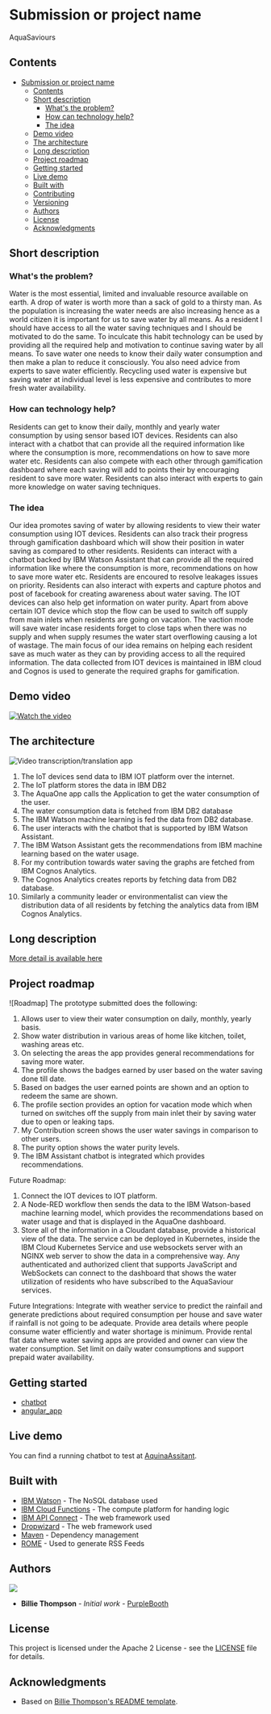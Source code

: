 # Submission or project name
AquaSaviours


## Contents

- [Submission or project name](#submission-or-project-name)
  - [Contents](#contents)
  - [Short description](#short-description)
    - [What's the problem?](#whats-the-problem)
    - [How can technology help?](#how-can-technology-help)
    - [The idea](#the-idea)
  - [Demo video](#demo-video)
  - [The architecture](#the-architecture)
  - [Long description](#long-description)
  - [Project roadmap](#project-roadmap)
  - [Getting started](#getting-started)
  - [Live demo](#live-demo)
  - [Built with](#built-with)
  - [Contributing](#contributing)
  - [Versioning](#versioning)
  - [Authors](#authors)
  - [License](#license)
  - [Acknowledgments](#acknowledgments)

## Short description

### What's the problem?

Water is the most essential, limited and invaluable resource available on earth. A drop of water is worth more than a sack of gold to a thirsty man. As the population is increasing the water needs are also increasing hence as a world citizen it is important for us to save water by all means. As a resident I should have access to all the water saving techniques and I should be motivated to do the same. To inculcate this habit technology can be used by providing all the required help and motivation to continue saving water by all means. To save water one needs to know their daily water consumption and then make a plan to reduce it consciously. You also need advice from experts to save water efficiently. Recycling used water is expensive but saving water at individual level is less expensive and contributes to more fresh water availability.

### How can technology help?

Residents can get to know their daily, monthly and yearly water consumption by using sensor based IOT devices. Residents can also interact with a chatbot that can provide all the required information like where the consumption is more, recommendations on how to save more water etc. Residents can also compete with each other through gamification dashboard where each saving will add to points their by encouraging resident to save more water. Residents can also interact with experts to gain more knowledge on water saving techniques. 

### The idea

Our idea promotes saving of water by allowing residents to view their water consumption using IOT devices. Residents can also track their progress through gamification dashboard which will show their position in water saving as compared to other residents. Residents can interact with a chatbot backed by IBM Watson Assistant that can provide all the required information like where the consumption is more, recommendations on how to save more water etc. Residents are  encoured to resolve leakages issues on priority. Residents can also interact with experts and capture photos and post of facebook for creating awareness about water saving. The IOT devices can also help get information on water purity.
Apart from above certain IOT device which stop the flow can be used to switch off supply from main inlets when residents are going on vacation. The vaction mode will save water incase residents forget to close taps when there was no supply and when supply resumes the water start overflowing causing a lot of wastage.
The main focus of our idea remains on helping each resident save as much water as they can by providing access to all the required information. The data collected from IOT devices is maintained in IBM cloud and Cognos is used to generate the required graphs for gamification.

## Demo video
[![Watch the video](https://github.com/swati-kadu/AquaSaviours/blob/main/images/savewater.png)](https://www.youtube.com/watch?v=EShozfM1Pik)

## The architecture

![Video transcription/translation app](./images/final-home-nw.png)

1. The IoT devices send data to IBM IOT platform over the internet.
2. The IoT platform stores the data in IBM DB2
3. The AquaOne app calls the Application to get the water consumption of the user.
4. The water consumption data is fetched from IBM DB2 database
5. The IBM Watson machine learning is fed the data from DB2 database.
6. The user interacts with the chatbot that is supported by IBM Watson Assistant.
7. The IBM Watson Assistant gets the recommendations from IBM machine learning based on the water usage.
8. For my contribution towards water saving the graphs are fetched from IBM Cognos Analytics.
9. The Cognos Analytics creates reports by fetching data from DB2 database. 
10. Similarly a community leader or environmentalist can view the distribution data of all residents by fetching the analytics data from IBM Cognos Analytics.

## Long description

[More detail is available here](./docs/DESCRIPTION.md)

## Project roadmap
![Roadmap]
The prototype submitted does the following:
1. Allows user to view their water consumption on daily, monthly, yearly basis.
2. Show water distribution in various areas of home like kitchen, toilet, washing areas etc.
3. On selecting the areas the app provides general recommendations for saving more water.
4. The profile shows the badges earned by user based on the water saving done till date.
5. Based on badges the user earned points are shown and an option to redeem the same are shown.
6. The profile section provides an option for vacation mode which when turned on switches off the supply from main inlet their by saving water due to open or leaking taps.
7. My Contribution screen shows the user water savings in comparison to other users.
8. The purity option shows the water purity levels.
9. The IBM Assistant chatbot is integrated which provides recommendations.

Future Roadmap:
1. Connect the IOT devices to IOT platform.
2. A Node-RED workflow then sends the data to the IBM Watson-based machine learning model, which provides the recommendations based on water usage and that is displayed in the AquaOne dashboard.
3. Store all of the information in a Cloudant database, provide a historical view of the data. The service can be deployed in Kubernetes, inside the IBM Cloud Kubernetes Service and use websockets server with an NGINX web server to show the data in a comprehensive way. Any authenticated and authorized client that supports JavaScript and WebSockets can connect to the dashboard that shows the water utilization of residents who have subscribed to the AquaSaviour services.


Future Integrations:
   Integrate with weather service to predict the rainfail and generate predictions about required consumption per house and save water if rainfall is not going to be adequate.
   Provide area details where people consume water efficiently and water shortage is minimum.
   Provide rental flat data where water saving apps are provided and owner can view the water consumption.
   Set limit on daily water consumptions and support prepaid water availability.





## Getting started


- [chatbot](./chatbot/index.html)
- [angular_app](./angular_app/)

## Live demo

You can find a running chatbot to test at [AquinaAssitant](./chatbot/index.html).

## Built with

- [IBM Watson](https://cloud.ibm.com/catalog?search=cloudant#search_results) - The NoSQL database used
- [IBM Cloud Functions](https://cloud.ibm.com/catalog?search=cloud%20functions#search_results) - The compute platform for handing logic
- [IBM API Connect](https://cloud.ibm.com/catalog?search=api%20connect#search_results) - The web framework used
- [Dropwizard](http://www.dropwizard.io/1.0.2/docs/) - The web framework used
- [Maven](https://maven.apache.org/) - Dependency management
- [ROME](https://rometools.github.io/rome/) - Used to generate RSS Feeds


## Authors

<a href="https://github.com/Call-for-Code/Project-Sample/graphs/contributors">
  <img src="https://contributors-img.web.app/image?repo=Call-for-Code/Project-Sample" />
</a>

- **Billie Thompson** - _Initial work_ - [PurpleBooth](https://github.com/PurpleBooth)

## License

This project is licensed under the Apache 2 License - see the [LICENSE](LICENSE) file for details.

## Acknowledgments

- Based on [Billie Thompson's README template](https://gist.github.com/PurpleBooth/109311bb0361f32d87a2).
